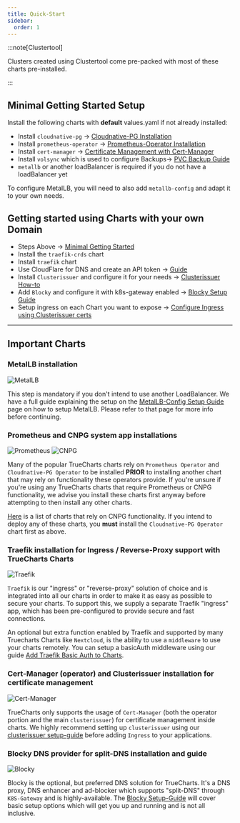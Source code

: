 ```yaml
---
title: Quick-Start
sidebar:
  order: 1
---
```


:::note[Clustertool]

Clusters created using Clustertool come pre-packed with most of these charts pre-installed.

:::

## Minimal Getting Started Setup

Install the following charts with **default** values.yaml if not already installed:

- Install `cloudnative-pg` -> [Cloudnative-PG Installation](#prometheus-and-cnpg-system-app-installations)
- Install `prometheus-operator` -> [Prometheus-Operator Installation](#prometheus-and-cnpg-system-app-installations)
- Install `cert-manager` -> [Certificate Management with Cert-Manager](#cert-manager-operator-and-clusterissuer-installation-for-certificate-management)
- Install `volsync` which is used to configure Backups-> [PVC Backup Guide](/guides/volsync-backup-restore)
- `metallb` or another loadBalancer is required if you do not have a loadBalancer yet

To configure MetalLB, you will need to also add `metallb-config` and adapt it to your own needs.

## Getting started using Charts with your own Domain

- Steps Above -> [Minimal Getting Started](#minimal-getting-started-setup)
- Install the `traefik-crds` chart
- Install `traefik` chart
- Use CloudFlare for DNS and create an API token -> [Guide](/charts/premium/clusterissuer/how-to#configure-acme-issuer)
- Install `Clusterissuer` and configure it for your needs -> [Clusterissuer How-to](/charts/premium/clusterissuer/how-to)
- Add `Blocky` and configure it with k8s-gateway enabled -> [Blocky Setup Guide](/charts/premium/blocky/setup-guide)
- Setup ingress on each Chart you want to expose -> [Configure Ingress using Clusterissuer certs](/charts/premium/clusterissuer/how-to/#configure-ingress-using-clusterissuer)

---

## Important Charts

### MetalLB installation

![MetalLB](./img/icons/metallb.png)

This step is mandatory if you don't intend to use another LoadBalancer. We have a full guide explaining the setup on the [MetalLB-Config Setup Guide](/charts/premium/metallb-config/setup-guide) page on how to setup MetalLB. Please refer to that page for more info before continuing.

### Prometheus and CNPG system app installations

![Prometheus](./img/icons/prometheus-operator.png) ![CNPG](./img/icons/cnpg.png)

Many of the popular TrueCharts charts rely on `Prometheus Operator` and `Cloudnative-PG Operator` to be installed **PRIOR** to installing another chart that may rely on functionality these operators provide. If you're unsure if you're using any TrueCharts charts that require Prometheus or CNPG functionality, we advise you install these charts first anyway before attempting to then install any other charts.

[Here](/general/faq#how-do-i-know-if-an-app-uses-cnpg) is a list of charts that rely on CNPG functionality. If you intend to deploy any of these charts, you **must** install the `Cloudnative-PG Operator` chart first as above.

### Traefik installation for Ingress / Reverse-Proxy support with TrueCharts Charts

![Traefik](./img/icons/traefik.png)

`Traefik` is our "ingress" or "reverse-proxy" solution of choice and is integrated into all our charts in order to make it as easy as possible to secure your charts. To support this, we supply a separate Traefik "ingress" app, which has been pre-configured to provide secure and fast connections.

An optional but extra function enabled by Traefik and supported by many Truecharts Charts like `Nextcloud`, is the ability to use a `middleware` to use your charts remotely. You can setup a basicAuth middleware using our guide [Add Traefik Basic Auth to Charts](/charts/premium/traefik/traefik-basicauth-middleware/).

### Cert-Manager (operator) and Clusterissuer installation for certificate management

![Cert-Manager](./img/icons/cert-manager.png)

TrueCharts only supports the usage of `Cert-Manager` (both the operator portion and the main `clusterissuer`) for certificate management inside charts. We highly recommend setting up `clusterissuer` using our [clusterissuer setup-guide](/charts/premium/clusterissuer/how-to) before adding `Ingress` to your applications.

### Blocky DNS provider for split-DNS installation and guide

![Blocky](./img/icons/blocky.png)

Blocky is the optional, but preferred DNS solution for TrueCharts. It's a DNS proxy, DNS enhancer and ad-blocker which supports "split-DNS" through `K8S-Gateway` and is highly-available. The [Blocky Setup-Guide](/charts/premium/blocky/setup-guide) will cover basic setup options which will get you up and running and is not all inclusive.
